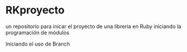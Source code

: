 RKproyecto
==========

un repositorio para inicar el proyecto de una libreria en Ruby
iniciando la programación de módulos

Iniciando el uso de Branch
